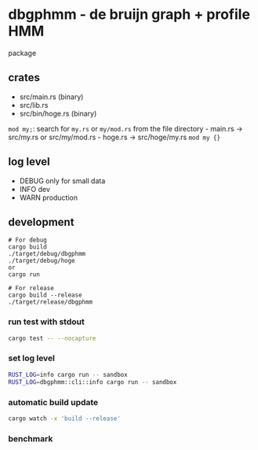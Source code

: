 # dbgphmm - de bruijn graph + profile HMM
package

## crates
- src/main.rs (binary)
- src/lib.rs
- src/bin/hoge.rs (binary)

`mod my;`: search for `my.rs` or `my/mod.rs` from the file directory
    - main.rs -> src/my.rs or src/my/mod.rs
    - hoge.rs -> src/hoge/my.rs
`mod my {}`

## log level
- DEBUG only for small data
- INFO dev
- WARN production

## development
```
# For debug
cargo build
./target/debug/dbgphmm
./target/debug/hoge
or
cargo run

# For release
cargo build --release
./target/release/dbgphmm
```

### run test with stdout
```sh
cargo test -- --nocapture
```

### set log level
```sh
RUST_LOG=info cargo run -- sandbox
RUST_LOG=dbgphmm::cli::info cargo run -- sandbox
```

### automatic build update
```sh
cargo watch -x 'build --release'
```

### benchmark
